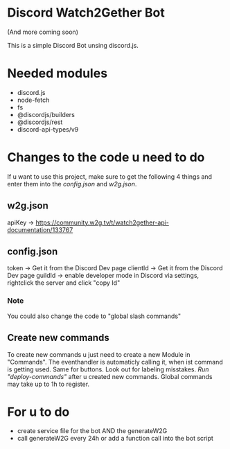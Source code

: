# Discord Watch2Gether Bot
(And more coming soon)

This is a simple Discord Bot unsing discord.js.

# Needed modules
* discord.js
* node-fetch
* fs
* @discordjs/builders
* @discordjs/rest
* discord-api-types/v9

# Changes to the code u need to do

If u want to use this project, make sure to get the following 4 things
and enter them into the *config.json* and *w2g.json*.

## w2g.json
apiKey -> https://community.w2g.tv/t/watch2gether-api-documentation/133767

## config.json
token -> Get it from the Discord Dev page
clientId -> Get it from the Discord Dev page
guildId -> enable developer mode in Discord via settings, rightclick the server and click "copy Id"

### Note
You could also change the code to "global slash commands"

## Create new commands
To create new commands u just need to create a new Module in "Commands". The
eventhandler is automaticly calling it, when ist command is getting used.
Same for buttons. Look out for labeling misstakes.
*Run "deploy-commands"* after u created new commands. Global commands may take up to 1h to register.

# For u to do
* create service file for the bot AND the generateW2G
* call generateW2G every 24h or add a function call into the bot script
